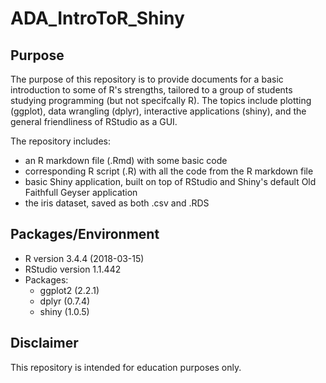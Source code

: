 # ADA_IntroToR_Shiny
## Purpose
The purpose of this repository is to provide documents for a basic introduction to some of R's strengths, tailored to a group of students studying programming (but not specifcally R). The topics include plotting (ggplot), data wrangling (dplyr), interactive applications (shiny), and the general friendliness of RStudio as a GUI.  

The repository includes: 
+ an R markdown file (.Rmd) with some basic code
+ corresponding R script (.R) with all the code from the R markdown file 
+ basic Shiny application, built on top of RStudio and Shiny's default Old Faithfull Geyser application
+ the iris dataset, saved as both .csv and .RDS

## Packages/Environment
+ R version 3.4.4 (2018-03-15)
+ RStudio version 1.1.442
+ Packages:
  + ggplot2 (2.2.1)
  + dplyr (0.7.4)
  + shiny (1.0.5)

## Disclaimer
This repository is intended for education purposes only. 
